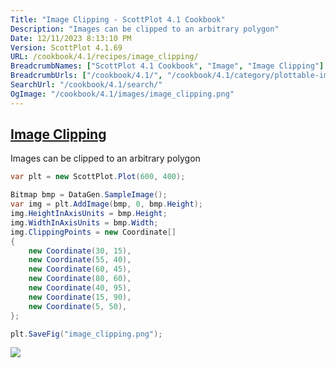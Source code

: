 ```yaml
---
Title: "Image Clipping - ScottPlot 4.1 Cookbook"
Description: "Images can be clipped to an arbitrary polygon"
Date: 12/11/2023 8:13:10 PM
Version: ScottPlot 4.1.69
URL: /cookbook/4.1/recipes/image_clipping/
BreadcrumbNames: ["ScottPlot 4.1 Cookbook", "Image", "Image Clipping"]
BreadcrumbUrls: ["/cookbook/4.1/", "/cookbook/4.1/category/plottable-image", "/cookbook/4.1/recipes/image_clipping/"]
SearchUrl: "/cookbook/4.1/search/"
OgImage: "/cookbook/4.1/images/image_clipping.png"
---
```


<h2><a id='image-clipping' href='/cookbook/4.1/recipes/image_clipping/'>Image Clipping</a></h2>

Images can be clipped to an arbitrary polygon

```cs
var plt = new ScottPlot.Plot(600, 400);

Bitmap bmp = DataGen.SampleImage();
var img = plt.AddImage(bmp, 0, bmp.Height);
img.HeightInAxisUnits = bmp.Height;
img.WidthInAxisUnits = bmp.Width;
img.ClippingPoints = new Coordinate[]
{
    new Coordinate(30, 15),
    new Coordinate(55, 40),
    new Coordinate(60, 45),
    new Coordinate(80, 60),
    new Coordinate(40, 95),
    new Coordinate(15, 90),
    new Coordinate(5, 50),
};

plt.SaveFig("image_clipping.png");
```

<img src='../../images/image_clipping.png' class='d-block mx-auto my-5' />


